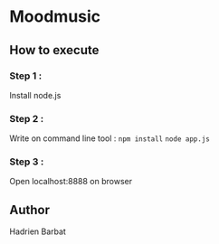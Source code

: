 # Moodmusic 
## How to execute
### Step 1 :
Install node.js

### Step 2 :
Write on command line tool :
`npm install`
`node app.js`

### Step 3 :
Open localhost:8888 on browser

## Author
Hadrien Barbat
